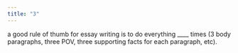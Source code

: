 ```yaml
---
title: "3"
---
```

a good rule of thumb for essay writing is to do everything ____ times (3 body paragraphs, three POV, three supporting facts for each paragraph, etc).

